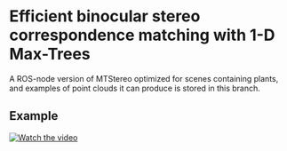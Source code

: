 # Efficient binocular stereo correspondence matching with 1-D Max-Trees

A ROS-node version of MTStereo optimized for scenes containing plants, and examples of point clouds it can produce is stored in this branch.


## Example

[![Watch the video](https://img.youtube.com/vi/VfYLtVT-DKY/maxresdefault.jpg)](https://youtu.be/VfYLtVT-DKY)
